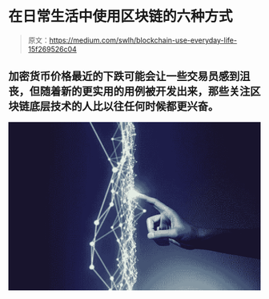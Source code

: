 # 在日常生活中使用区块链的六种方式

> 原文：<https://medium.com/swlh/blockchain-use-everyday-life-15f269526c04>

## 加密货币价格最近的下跌可能会让一些交易员感到沮丧，但随着新的更实用的用例被开发出来，那些关注区块链底层技术的人比以往任何时候都更兴奋。

![](img/555de78580ff852f0e45a38ee23d160f.png)